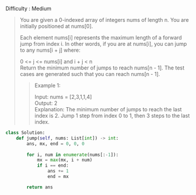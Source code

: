 Difficulty : Medium 

>You are given a 0-indexed array of integers nums of length n. You are initially positioned at nums[0].  
>
>Each element nums[i] represents the maximum length of a forward jump from index i. In other words, if you are at nums[i], you can jump to any nums[i + j] where:  
>
>0 <= j <= nums[i] and i + j < n  
>Return the minimum number of jumps to reach nums[n - 1]. The test cases are generated such that you can reach nums[n - 1].  
>
>>Example 1:  
>>   
>>Input: nums = [2,3,1,1,4]  
>>Output: 2  
>>Explanation: The minimum number of jumps to reach the last index is 2. Jump 1 step from index 0 to 1, then 3 steps to the last index.

```python
class Solution:
    def jump(self, nums: List[int]) -> int:
        ans, mx, end = 0, 0, 0       
        
        for i, num in enumerate(nums[:-1]):                    
            mx = max(mx, i + num)                            
            if i == end:                   
                ans += 1                               
                end = mx 

        return ans 
```        
